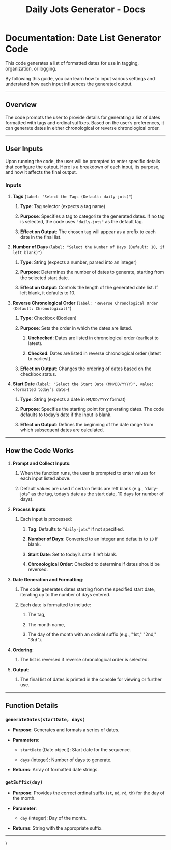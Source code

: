 ﻿---
title: Daily Jots Generator - Docs
uuid: cd147828-9826-11ef-8733-7b5929f76244
version: 13
created: '2024-11-01T13:26:30+05:30'
tags:
  - '-2-literature'
  - '-t/amplenote/mine'
  - '-9-permanent'
---

# Documentation: Date List Generator Code

This code generates a list of formatted dates for use in tagging, organization, or logging. 

By following this guide, you can learn how to input various settings and understand how each input influences the generated output.

---

## Overview

The code prompts the user to provide details for generating a list of dates formatted with tags and ordinal suffixes. Based on the user’s preferences, it can generate dates in either chronological or reverse chronological order.

---

## User Inputs

Upon running the code, the user will be prompted to enter specific details that configure the output. Here is a breakdown of each input, its purpose, and how it affects the final output.

### Inputs

1. **Tags** (`label: "Select the Tags (Default: daily-jots)"`)

    1. **Type**: Tag selector (expects a tag name)

    1. **Purpose**: Specifies a tag to categorize the generated dates. If no tag is selected, the code uses `"daily-jots"` as the default tag.

    1. **Effect on Output**: The chosen tag will appear as a prefix to each date in the final list.

1. **Number of Days** (`label: "Select the Number of Days (Default: 10, if left blank)"`)

    1. **Type**: String (expects a number, parsed into an integer)

    1. **Purpose**: Determines the number of dates to generate, starting from the selected start date.

    1. **Effect on Output**: Controls the length of the generated date list. If left blank, it defaults to 10.

1. **Reverse Chronological Order** (`label: "Reverse Chronological Order (Default: Chronological)"`)

    1. **Type**: Checkbox (Boolean)

    1. **Purpose**: Sets the order in which the dates are listed.

        1. **Unchecked**: Dates are listed in chronological order (earliest to latest).

        1. **Checked**: Dates are listed in reverse chronological order (latest to earliest).

    1. **Effect on Output**: Changes the ordering of dates based on the checkbox status.

1. **Start Date** (`label: "Select the Start Date (MM/DD/YYYY)", value: <formatted today’s date>`)

    1. **Type**: String (expects a date in `MM/DD/YYYY` format)

    1. **Purpose**: Specifies the starting point for generating dates. The code defaults to today’s date if the input is blank.

    1. **Effect on Output**: Defines the beginning of the date range from which subsequent dates are calculated.

---

## How the Code Works

1. **Prompt and Collect Inputs**:

    1. When the function runs, the user is prompted to enter values for each input listed above.

    1. Default values are used if certain fields are left blank (e.g., “daily-jots” as the tag, today’s date as the start date, 10 days for number of days).

1. **Process Inputs**:

    1. Each input is processed:

        1. **Tag**: Defaults to `"daily-jots"` if not specified.

        1. **Number of Days**: Converted to an integer and defaults to `10` if blank.

        1. **Start Date**: Set to today’s date if left blank.

        1. **Chronological Order**: Checked to determine if dates should be reversed.

1. **Date Generation and Formatting**:

    1. The code generates dates starting from the specified start date, iterating up to the number of days entered.

    1. Each date is formatted to include:

        1. The tag,

        1. The month name,

        1. The day of the month with an ordinal suffix (e.g., "1st," "2nd," "3rd").

1. **Ordering**:

    1. The list is reversed if reverse chronological order is selected.

1. **Output**:

    1. The final list of dates is printed in the console for viewing or further use.

---

## Function Details

### `generateDates(startDate, days)`

- **Purpose**: Generates and formats a series of dates.

- **Parameters**:

    - `startDate` (Date object): Start date for the sequence.

    - `days` (integer): Number of days to generate.

- **Returns**: Array of formatted date strings.

### `getSuffix(day)`

- **Purpose**: Provides the correct ordinal suffix (`st`, `nd`, `rd`, `th`) for the day of the month.

- **Parameter**:

    - `day` (integer): Day of the month.

- **Returns**: String with the appropriate suffix.

---

\